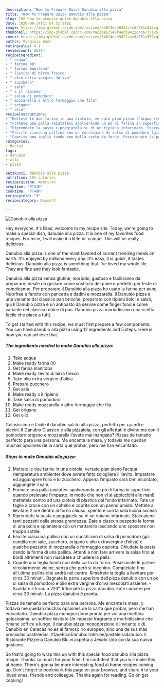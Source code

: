 ```yaml
---
description: "How to Prepare Quick Danubio alla pizza"
title: "How to Prepare Quick Danubio alla pizza"
slug: 702-how-to-prepare-quick-danubio-alla-pizza
date: 2020-09-17T21:04:52.916Z
image: https://img-global.cpcdn.com/recipes/548f4ecb9422c4c6/751x532cq70/danubio-alla-pizza-recipe-main-photo.jpg
thumbnail: https://img-global.cpcdn.com/recipes/548f4ecb9422c4c6/751x532cq70/danubio-alla-pizza-recipe-main-photo.jpg
cover: https://img-global.cpcdn.com/recipes/548f4ecb9422c4c6/751x532cq70/danubio-alla-pizza-recipe-main-photo.jpg
author: Virginia Bush
ratingvalue: 4.1
reviewcount: 26294
recipeingredient:
- " acqua"
- " farina 00"
- " farina manitoba"
- " lievito di birra fresco"
- " olio extra vergine doliva"
- " zucchero"
- " sale"
- " x il ripieno"
- " salsa di pomodoro"
- " mozzarella o altro formaggio che fila"
- " origano"
- " olio"
recipeinstructions:
- "Mettete le due farine in una ciotola, versate pian piano l’acqua (temperatura ambiente) dove avrete fatto sciogliere il lievito. Impastare ed aggiungere l’olio e lo zucchero. Appena l’impasto sarà ben incordato, aggiungete il sale."
- "Formate una palla (aiutatevi spolverando un pò di farina in superficie quando prelevate l’impasto, in modo che non vi si appiccichi alle mani) mettetela dentro ad una ciotola di plastica dal fondo infarinato. Fate un taglio a croce con un coltello e coprite con un panno umido. Mettete a lievitare 2 ore dentro al forno chiuso, spento e con la sola lucina accesa"
- "Riprendete la pasta e poggiatela su di un ripiano infarinato. Staccatene tanti pezzetti della stessa grandezza. Date a ciascun pezzetto la forma di una palla e spianatela con un mattarello lasciando uno spessore non troppo sottile."
- "Farcite ciascuna pallina con un cucchiaino di salsa di pomodoro (già condita con sale, zucchero, origano e olio extravergine d’oliva) e qualche pezzetto di mozzarella o formaggio caciotta. Chiudete la pasta dando la forma di una pallina. Attenti a non fare arrivare la salsa fino ai bordi altrimenti non riuscirete a chiudere la palla."
- "Coprite una teglia tonda con della carta da forno. Posizionate le palline circolarmente vicine, senza che però si tocchino. Completate fino all’ultima pallina che andrà nel centro. Rimettete la teglia a lievitare per circa 30 minuti.. Bagnate la parte superiore dell pizza danubio con un pò di salsa di pomodoro e olio extra vergine d’oliva mescolati assieme. Scaldate il forno a 220°. Infornate la pizza danubio. Fate cuocere per circa 30 minuti. La pizza danubio è pronta."
categories:
- Recipe
tags:
- danubio
- alla
- pizza

katakunci: danubio alla pizza 
nutrition: 151 calories
recipecuisine: American
preptime: "PT21M"
cooktime: "PT49M"
recipeyield: "3"
recipecategory: Dessert

---
```



![Danubio alla pizza](https://img-global.cpcdn.com/recipes/548f4ecb9422c4c6/751x532cq70/danubio-alla-pizza-recipe-main-photo.jpg)

Hey everyone, it's Brad, welcome to my recipe site. Today, we're going to make a special dish, danubio alla pizza. It is one of my favorites food recipes. For mine, I will make it a little bit unique. This will be really delicious.

Danubio alla pizza is one of the most favored of current trending meals on earth. It's enjoyed by millions every day. It's easy, it is quick, it tastes delicious. Danubio alla pizza is something that I've loved my whole life. They are fine and they look fantastic.

Danubio alla pizza senza glutine, morbido, gustoso e facilissimo da preparare; ideale da gustare come sostituto del pane e perfetto per feste di compleanno. Per preparare il Danubio alla pizza ho usato la farina per pane Nutrifree e farcito con pancetta a dadini e mozzarella. Il Danubio pizza è una variante del classico pan brioche, preparato con ripieni dolci e salati, qui Il Danubio pizza è un antipasto da servire come finger food e come variante del classico dolce di pan. Danubio pizza morbidissimo una ricetta facile che piace a tutti.


To get started with this recipe, we must first prepare a few components. You can have danubio alla pizza using 12 ingredients and 5 steps. Here is how you can achieve that.

<!--inarticleads1-->

##### The ingredients needed to make Danubio alla pizza:

1. Take  acqua
1. Make ready  farina 00
1. Get  farina manitoba
1. Make ready  lievito di birra fresco
1. Take  olio extra vergine d&#39;oliva
1. Prepare  zucchero
1. Get  sale
1. Make ready  x il ripieno
1. Take  salsa di pomodoro
1. Make ready  mozzarella o altro formaggio che fila
1. Get  origano
1. Get  olio


Golosissimo e facile il danubio salato alla pizza, perfetto per grandi e piccini. Il Danubio Classico e alla pizzaiola, con gli affettati è divino ma con il pomodoro origano e mozzarella l&#39;avete mai mangiato? Pizzas de tamaño perfecto para una persona. Me encanta la masa, y todavía me quedan muchas opciones de la carta que probar, pero me han encantado. 

<!--inarticleads2-->

##### Steps to make Danubio alla pizza:

1. Mettete le due farine in una ciotola, versate pian piano l’acqua (temperatura ambiente) dove avrete fatto sciogliere il lievito. Impastare ed aggiungere l’olio e lo zucchero. Appena l’impasto sarà ben incordato, aggiungete il sale.
1. Formate una palla (aiutatevi spolverando un pò di farina in superficie quando prelevate l’impasto, in modo che non vi si appiccichi alle mani) mettetela dentro ad una ciotola di plastica dal fondo infarinato. Fate un taglio a croce con un coltello e coprite con un panno umido. Mettete a lievitare 2 ore dentro al forno chiuso, spento e con la sola lucina accesa
1. Riprendete la pasta e poggiatela su di un ripiano infarinato. Staccatene tanti pezzetti della stessa grandezza. Date a ciascun pezzetto la forma di una palla e spianatela con un mattarello lasciando uno spessore non troppo sottile.
1. Farcite ciascuna pallina con un cucchiaino di salsa di pomodoro (già condita con sale, zucchero, origano e olio extravergine d’oliva) e qualche pezzetto di mozzarella o formaggio caciotta. Chiudete la pasta dando la forma di una pallina. Attenti a non fare arrivare la salsa fino ai bordi altrimenti non riuscirete a chiudere la palla.
1. Coprite una teglia tonda con della carta da forno. Posizionate le palline circolarmente vicine, senza che però si tocchino. Completate fino all’ultima pallina che andrà nel centro. Rimettete la teglia a lievitare per circa 30 minuti.. Bagnate la parte superiore dell pizza danubio con un pò di salsa di pomodoro e olio extra vergine d’oliva mescolati assieme. - Scaldate il forno a 220°. Infornate la pizza danubio. Fate cuocere per circa 30 minuti. La pizza danubio è pronta.


Pizzas de tamaño perfecto para una persona. Me encanta la masa, y todavía me quedan muchas opciones de la carta que probar, pero me han encantado. Danubio pizza monoporzione pronta per voi una ricettina golosissima: un soffice lievitato Un impasto fragrante e morbidissimo che rimane soffice a lungo; il danubio pizza monoporzione è invitante e di. Danubio en Caracas no es el famoso río europeo, sino una de sus más preciadas pastelerías. #QueRicoDanubio linktr.ee/pasteleriadanubio. Il Ristorante Pizzeria Danubio Blu vi aspetta a Jesolo Lido con la sua nuova gestione. 

So that's going to wrap this up with this special food danubio alla pizza recipe. Thanks so much for your time. I'm confident that you will make this at home. There's gonna be more interesting food at home recipes coming up. Don't forget to bookmark this page on your browser, and share it to your loved ones, friends and colleague. Thanks again for reading. Go on get cooking!
